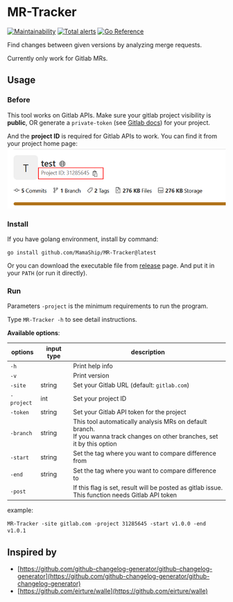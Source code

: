 # MR-Tracker
[![Maintainability](https://api.codeclimate.com/v1/badges/f28b966f3baf7ab66a9d/maintainability)](https://codeclimate.com/github/MamaShip/MR-Tracker/maintainability)
[![Total alerts](https://img.shields.io/lgtm/alerts/g/MamaShip/MR-Tracker.svg?logo=lgtm&logoWidth=18)](https://lgtm.com/projects/g/MamaShip/MR-Tracker/alerts/)
[![Go Reference](https://pkg.go.dev/badge/github.com/MamaShip/MR-Tracker.svg)](https://pkg.go.dev/github.com/MamaShip/MR-Tracker)

Find changes between given versions by analyzing merge requests.

Currently only work for Gitlab MRs.

## Usage

### Before

This tool works on Gitlab APIs. Make sure your gitlab project visibility is **public**, OR generate a `private-token` (see [Gitlab docs](https://docs.gitlab.com/ee/user/project/settings/project_access_tokens.html)) for your project.

And the **project ID** is required for Gitlab APIs to work. You can find it from your project home page:
![where to find project ID](images/project_id.png)
### Install

If you have golang environment, install by command:

```
go install github.com/MamaShip/MR-Tracker@latest
```

Or you can download the executable file from [release](https://github.com/MamaShip/MR-Tracker/releases) page. And put it in your `PATH` (or run it directly).

### Run

Parameters `-project` is the minimum requirements to run the program.

Type `MR-Tracker -h` to see detail instructions.

**Available options**:

| options    | input type | description                                                |
| ---------- | ---------- | ---------------------------------------------------------- |
| `-h`       |            | Print help info                                            |
| `-v`       |            | Print version                                              |
| `-site`    | string     | Set your Gitlab URL (default: `gitlab.com`)                |
| `-project` | int        | Set your project ID                                        |
| `-token`   | string     | Set your Gitlab API token for the project                  |
| `-branch`  | string     | This tool automatically analysis MRs on default branch. <br /> If you wanna track changes on other branches, set it by this option |
| `-start`   | string     | Set the tag where you want to compare difference from      |
| `-end`     | string     | Set the tag where you want to compare difference to        |
| `-post`    |            | If this flag is set, result will be posted as gitlab issue. <br /> This function needs Gitlab API token |

example:

```
MR-Tracker -site gitlab.com -project 31285645 -start v1.0.0 -end v1.0.1
```

## Inspired by
- [https://github.com/github-changelog-generator/github-changelog-generator](https://github.com/github-changelog-generator/github-changelog-generator)
- [https://github.com/eirture/walle](https://github.com/eirture/walle)